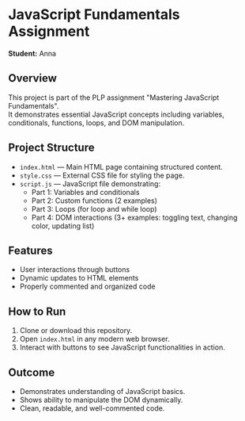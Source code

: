 # JavaScript Fundamentals Assignment

**Student:** Anna

## Overview
This project is part of the PLP assignment "Mastering JavaScript Fundamentals".  
It demonstrates essential JavaScript concepts including variables, conditionals, functions, loops, and DOM manipulation.

## Project Structure
- `index.html` — Main HTML page containing structured content.
- `style.css` — External CSS file for styling the page.
- `script.js` — JavaScript file demonstrating:
  - Part 1: Variables and conditionals
  - Part 2: Custom functions (2 examples)
  - Part 3: Loops (for loop and while loop)
  - Part 4: DOM interactions (3+ examples: toggling text, changing color, updating list)

## Features
- User interactions through buttons
- Dynamic updates to HTML elements
- Properly commented and organized code

## How to Run
1. Clone or download this repository.
2. Open `index.html` in any modern web browser.
3. Interact with buttons to see JavaScript functionalities in action.

## Outcome
- Demonstrates understanding of JavaScript basics.
- Shows ability to manipulate the DOM dynamically.
- Clean, readable, and well-commented code.
